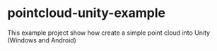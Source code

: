 # pointcloud-unity-example
This example project show how create a simple point cloud into Unity (Windows and Android)

